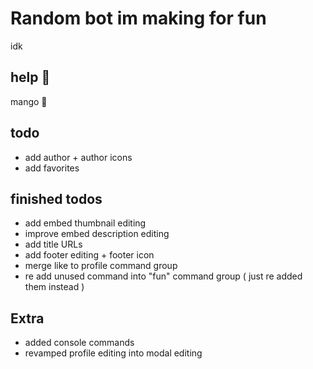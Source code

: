 # Random bot im making for fun
idk

## help :pleading_face:
mango 🥭

## todo
- add author + author icons
- add favorites

## finished todos
- add embed thumbnail editing
- improve embed description editing
- add title URLs
- add footer editing + footer icon
- merge like to profile command group
- re add unused command into "fun" command group ( just re added them instead )

## Extra
- added console commands
- revamped profile editing into modal editing
            
